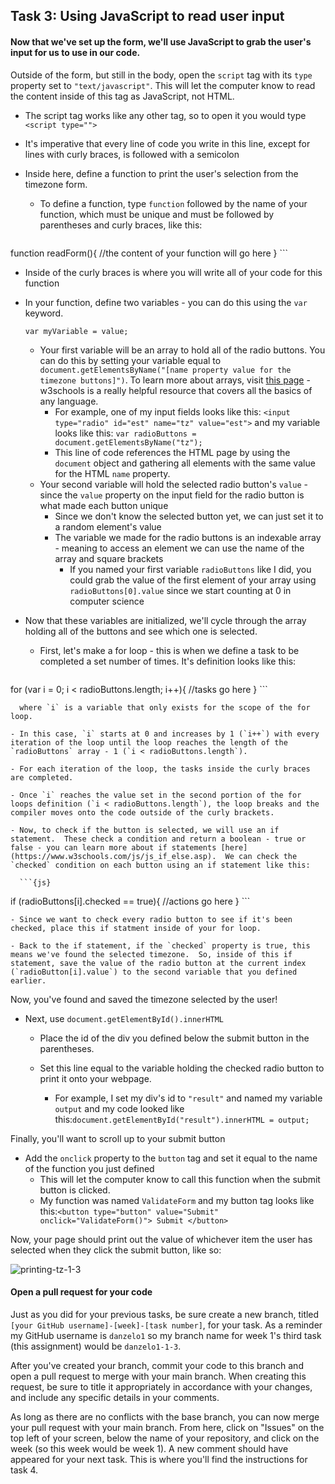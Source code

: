 ## Task 3: Using JavaScript to read user input

#### Now that we've set up the form, we'll use JavaScript to grab the user's input for us to use in our code.

Outside of the form, but still in the body, open the `script` tag with its `type` property set to `"text/javascript"`.   This will let the computer know to read the content inside of this tag as JavaScript, not HTML.

- The script tag works like any other tag, so to open it you would type `<script type="">`  

- It's imperative that every line of code you write in this line, except for lines with curly braces, is followed with a semicolon

- Inside here, define a function to print the user's selection from the timezone form.  

  - To define a function, type `function` followed by the name of your function, which must be unique and must be followed by parentheses and curly braces, like this:

    ```{js}
function readForm(){
      //the content of your function will go here
}
    ```

  - Inside of the curly braces is where you will write all of your code for this function

  - In your function, define two variables - you can do this using the `var` keyword.

    `var myVariable = value;`

    - Your first variable will be an array to hold all of the radio buttons.  You can do this by setting your variable equal to `document.getElementsByName("[name property value for the timezone buttons]")`.  To learn more about arrays, visit [this page](https://www.w3schools.com/js/js_arrays.asp) - w3schools is a really helpful resource that covers all the basics of any language.
      - For example, one of my input fields looks like this: `<input type="radio" id="est" name="tz" value="est">` and my variable looks like this: `var radioButtons = document.getElementsByName("tz");`
      - This line of code references the HTML page by using the `document` object and gathering all elements with the same value for the HTML `name` property.
    - Your second variable will hold the selected radio button's `value` - since the `value` property on the input field for the radio button is what made each button unique
      - Since we don't know the selected button yet, we can just set it to a random element's value
      - The variable we made for the radio buttons is an indexable array - meaning to access an element we can use the name of the array and square brackets
        - If you named your first variable `radioButtons` like I did, you could grab the value of the first element of your array using `radioButtons[0].value` since we start counting at 0 in computer science

  - Now that these variables are initialized, we'll cycle through the array holding all of the buttons and see which one is selected.

    - First, let's make a for loop - this is when we define a task to be completed a set number of times.  It's definition looks like this:

      ```{js}
  for (var i = 0; i < radioButtons.length; i++){
        //tasks go here
  }
      ```

      where `i` is a variable that only exists for the scope of the for loop.  

    - In this case, `i` starts at 0 and increases by 1 (`i++`) with every iteration of the loop until the loop reaches the length of the `radioButtons` array - 1 (`i < radioButtons.length`).  

    - For each iteration of the loop, the tasks inside the curly braces are completed.

    - Once `i` reaches the value set in the second portion of the for loops definition (`i < radioButtons.length`), the loop breaks and the compiler moves onto the code outside of the curly brackets.

    - Now, to check if the button is selected, we will use an if statement.  These check a condition and return a boolean - true or false - you can learn more about if statements [here](https://www.w3schools.com/js/js_if_else.asp).  We can check the `checked` condition on each button using an if statement like this:

      ```{js}
if (radioButtons[i].checked == true){
        //actions go here
}
      ```

    - Since we want to check every radio button to see if it's been checked, place this if statment inside of your for loop.

    - Back to the if statement, if the `checked` property is true, this means we've found the selected timezone.  So, inside of this if statement, save the value of the radio button at the current index (`radioButton[i].value`) to the second variable that you defined earlier.

Now, you've found and saved the timezone selected by the user!

- Next, use `document.getElementById().innerHTML`  

  - Place the id of the div you defined below the submit button in the parentheses.  

  - Set this line equal to the variable holding the checked radio button to print it onto your webpage.  
    - For example, I set my div's id to `"result"` and named my variable `output` and my code looked like this:`document.getElementById("result").innerHTML = output;`

Finally, you'll want to scroll up to your submit button 

- Add the `onclick` property to the `button` tag and set it equal to the name of the function you just defined
  - This will let the computer know to call this function when the submit button is clicked.  
  - My function was named `ValidateForm` and my button tag looks like this:`<button type="button" value="Submit" onclick="ValidateForm()"> Submit </button>`

Now, your page should print out the value of whichever item the user has selected when they click the submit button, like so:

![printing-tz-1-3](https://user-images.githubusercontent.com/32557138/106407858-15514e80-640b-11eb-9ffa-0782a722937d.png)

#### Open a pull request for your code

Just as you did for your previous tasks, be sure create a new branch, titled `[your GitHub username]-[week]-[task number]`, for your task.  As a reminder my GitHub username is `danzelo1` so my branch name for week 1's third task (this assignment) would be `danzelo1-1-3`.

After you've created your branch, commit your code to this branch and open a pull request to merge with your main branch.  When creating this request, be sure to title it appropriately in accordance with your changes, and include any specific details in your comments.

As long as there are no conflicts with the base branch, you can now merge your pull request with your main branch. From here, click on "Issues" on the top left of your screen, below the name of your repository, and click on the week (so this week would be week 1). A new comment should have appeared for your next task. This is where you'll find the instructions for task 4.